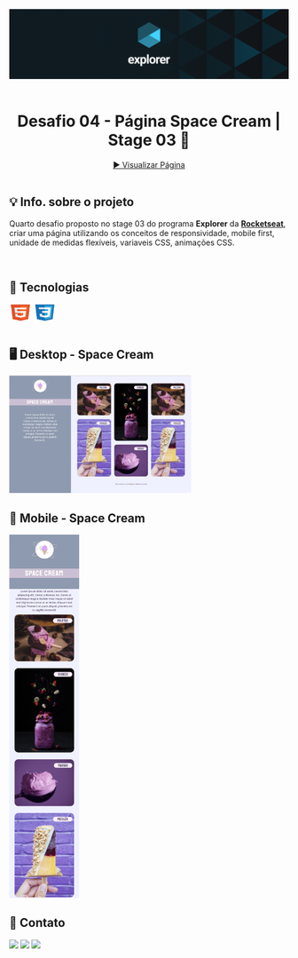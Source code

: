 <div align="center">
  <img alt="Logo Explorer" title="Explorer" src="./readme/Capa-Explorer.png">
</div>
<br>
<h1 align="center"> 
	 Desafio 04 - Página Space Cream | Stage 03 🚀 
</h1>

<div align="center">
  <a href="https://davif91.github.io/Stage03.Desafio4.Grid-com-Animacoes---Pagina-Space-Cream/" targert="_blank"> ▶️ Visualizar Página </a>
</div>
</br>

<h2 align=left> 💡​ Info. sobre o projeto </h2>

<p> Quarto desafio proposto no stage 03 do programa <strong>Explorer</strong> da <a href="https://www.rocketseat.com.br/"> <strong>Rocketseat</strong></a>, criar uma página utilizando os conceitos de responsividade, mobile first, unidade de medidas flexíveis, variaveis CSS, animações CSS.<p>
</br>

<h2 align=left> 🧰​ Tecnologias</h2>

<div align=left>
  <img align="center" alt="HTML" title="HTML 5" height="30" width="40" src="https://raw.githubusercontent.com/devicons/devicon/master/icons/html5/html5-original.svg">
  <img align="center" alt="CSS" title="css 3" height="30" width="40" src="https://raw.githubusercontent.com/devicons/devicon/master/icons/css3/css3-original.svg">
  </div>

</br>

<h2>🖥️ Desktop -​ Space Cream </h2>
<img alt="preview" title="Space Cream" src="./readme/preview.png" width="65%">

</br>

<h2>📱​ Mobile -​ Space Cream </h2>
<img alt="preview" title="Space Cream" src="./readme/preview1.png" width="25%">

</br>

<h2>​📧​​ Contato </h2>
<div>
 <a href="https://discordapp.com/users/Davi Ferreira#3299" target="_blank"><img src="https://img.shields.io/badge/Discord-7289DA?style=for-the-badge&logo=discord&logoColor=white" target="_blank"></a> 
  <a href = "mailto:daviferreiraaew@gmail.com"><img src="https://img.shields.io/badge/Gmail-D14836?style=for-the-badge&logo=gmail&logoColor=white" target="_blank"></a>
  <a href="https://www.linkedin.com/in/davi-ferreira-42912624" target="_blank"><img src="https://img.shields.io/badge/-LinkedIn-%230077B5?style=for-the-badge&logo=linkedin&logoColor=white" target="_blank"></a> 
 </div>
